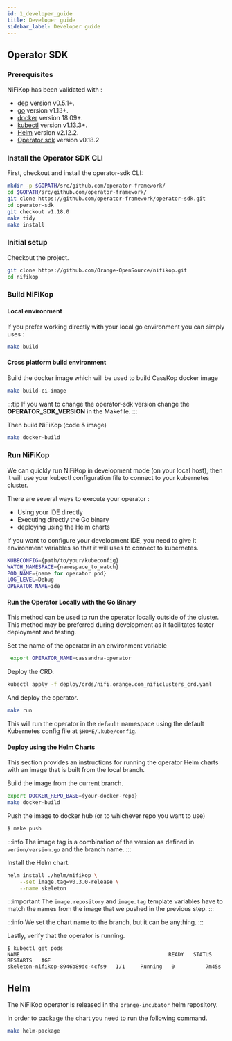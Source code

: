 ```yaml
---
id: 1_developer_guide
title: Developer guide
sidebar_label: Developer guide
---
```


## Operator SDK

### Prerequisites

NiFiKop has been validated with :

- [dep](dep_tool) version v0.5.1+.
- [go](go_tool) version v1.13+.
- [docker](docker_tool) version 18.09+.
- [kubectl](kubectl_tool) version v1.13.3+.
- [Helm](https://helm.sh/) version v2.12.2.
- [Operator sdk](https://github.com/operator-framework/operator-sdk) version v0.18.2 

### Install the Operator SDK CLI

First, checkout and install the operator-sdk CLI:

```bash
mkdir -p $GOPATH/src/github.com/operator-framework/
cd $GOPATH/src/github.com/operator-framework/
git clone https://github.com/operator-framework/operator-sdk.git
cd operator-sdk
git checkout v1.18.0
make tidy
make install
```

### Initial setup

Checkout the project.

```bash
git clone https://github.com/Orange-OpenSource/nifikop.git
cd nifikop
```

### Build NiFiKop

#### Local environment

If you prefer working directly with your local go environment you can simply uses :

```bash
make build
```

#### Cross platform build environment

Build the docker image which will be used to build CassKop docker image

```bash
make build-ci-image
```

:::tip
If you want to change the operator-sdk version change the **OPERATOR_SDK_VERSION** in the Makefile.
:::

Then build NiFiKop (code & image)

```bash
make docker-build
```

### Run NiFiKop

We can quickly run NiFiKop in development mode (on your local host), then it will use your kubectl configuration file to connect to your kubernetes cluster.

There are several ways to execute your operator :

- Using your IDE directly
- Executing directly the Go binary
- deploying using the Helm charts

If you want to configure your development IDE, you need to give it environment variables so that it will uses to connect to kubernetes.

```bash
KUBECONFIG={path/to/your/kubeconfig}
WATCH_NAMESPACE={namespace_to_watch}
POD_NAME={name for operator pod}
LOG_LEVEL=Debug
OPERATOR_NAME=ide
```

#### Run the Operator Locally with the Go Binary

This method can be used to run the operator locally outside of the cluster. This method may be preferred during development as it facilitates faster deployment and testing.

Set the name of the operator in an environment variable

```bash
 export OPERATOR_NAME=cassandra-operator
```

Deploy the CRD.

```bash
kubectl apply -f deploy/crds/nifi.orange.com_nificlusters_crd.yaml
```

And deploy the operator.

```bash
make run
```

This will run the operator in the `default` namespace using the default Kubernetes config file at `$HOME/.kube/config`.

#### Deploy using the Helm Charts

This section provides an instructions for running the operator Helm charts with an image that is built from the local branch.

Build the image from the current branch.

```bash
export DOCKER_REPO_BASE={your-docker-repo}
make docker-build
```

Push the image to docker hub (or to whichever repo you want to use)

```bash
$ make push
```

:::info
The image tag is a combination of the version as defined in `verion/version.go` and the branch name.
:::

Install the Helm chart.

```bash
helm install ./helm/nifikop \
    --set image.tag=v0.3.0-release \
    --name skeleton
```

:::important
The `image.repository` and `image.tag` template variables have to match the names from the image that we pushed in the previous step.
:::

:::info
We set the chart name to the branch, but it can be anything.
:::

Lastly, verify that the operator is running.

```console
$ kubectl get pods
NAME                                                READY   STATUS    RESTARTS   AGE
skeleton-nifikop-8946b89dc-4cfs9   1/1     Running   0          7m45s
```

## Helm

The NiFiKop operator is released in the `orange-incubator` helm repository.

In order to package the chart you need to run the following command. 

```bash
make helm-package
```
